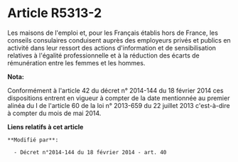 # Article R5313-2

Les maisons de l'emploi et, pour les Français établis hors de France, les  conseils consulaires conduisent auprès des
employeurs privés et publics en activité dans leur ressort des actions d'information et de sensibilisation relatives à
l'égalité professionnelle et à la réduction des écarts de rémunération entre les femmes et les hommes.

**Nota:**

Conformément à l'article 42 du décret n° 2014-144 du 18 février 2014 ces dispositions entrent en vigueur à compter de la date
mentionnée au premier alinéa du I de l'article 60 de la loi n° 2013-659 du 22 juillet 2013 c'est-à-dire à compter du mois de
mai 2014.

**Liens relatifs à cet article**

	**Modifié par**:

	  - Décret n°2014-144 du 18 février 2014 - art. 40
